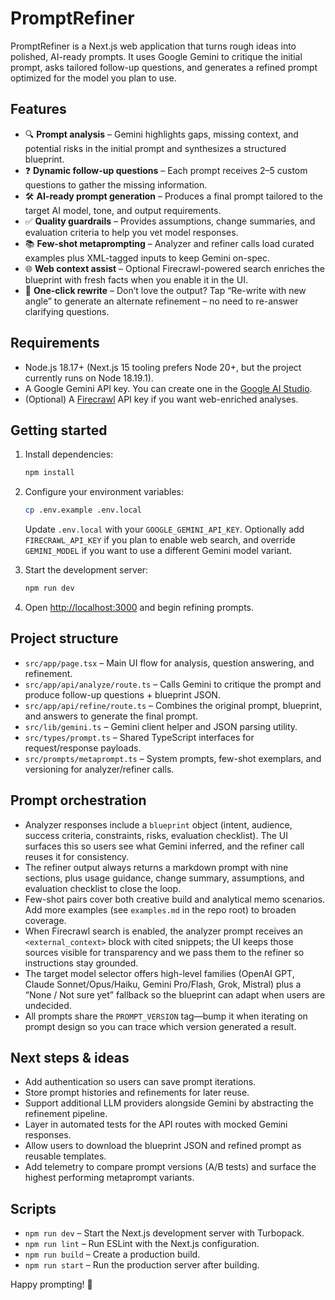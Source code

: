 # PromptRefiner

PromptRefiner is a Next.js web application that turns rough ideas into polished, AI-ready prompts. It uses Google Gemini to critique the initial prompt, asks tailored follow-up questions, and generates a refined prompt optimized for the model you plan to use.

## Features

- 🔍 **Prompt analysis** – Gemini highlights gaps, missing context, and potential risks in the initial prompt and synthesizes a structured blueprint.
- ❓ **Dynamic follow-up questions** – Each prompt receives 2–5 custom questions to gather the missing information.
- 🛠️ **AI-ready prompt generation** – Produces a final prompt tailored to the target AI model, tone, and output requirements.
- ✅ **Quality guardrails** – Provides assumptions, change summaries, and evaluation criteria to help you vet model responses.
- 📚 **Few-shot metaprompting** – Analyzer and refiner calls load curated examples plus XML-tagged inputs to keep Gemini on-spec.
- 🌐 **Web context assist** – Optional Firecrawl-powered search enriches the blueprint with fresh facts when you enable it in the UI.
- 🔄 **One-click rewrite** – Don’t love the output? Tap “Re-write with new angle” to generate an alternate refinement – no need to re-answer clarifying questions.

## Requirements

- Node.js 18.17+ (Next.js 15 tooling prefers Node 20+, but the project currently runs on Node 18.19.1).
- A Google Gemini API key. You can create one in the [Google AI Studio](https://makersuite.google.com/app/apikey).
- (Optional) A [Firecrawl](https://firecrawl.dev/) API key if you want web-enriched analyses.

## Getting started

1. Install dependencies:

   ```bash
   npm install
   ```

2. Configure your environment variables:

   ```bash
   cp .env.example .env.local
   ```

   Update `.env.local` with your `GOOGLE_GEMINI_API_KEY`. Optionally add `FIRECRAWL_API_KEY` if you plan to enable web search, and override `GEMINI_MODEL` if you want to use a different Gemini model variant.

3. Start the development server:

   ```bash
   npm run dev
   ```

4. Open [http://localhost:3000](http://localhost:3000) and begin refining prompts.

## Project structure

- `src/app/page.tsx` – Main UI flow for analysis, question answering, and refinement.
- `src/app/api/analyze/route.ts` – Calls Gemini to critique the prompt and produce follow-up questions + blueprint JSON.
- `src/app/api/refine/route.ts` – Combines the original prompt, blueprint, and answers to generate the final prompt.
- `src/lib/gemini.ts` – Gemini client helper and JSON parsing utility.
- `src/types/prompt.ts` – Shared TypeScript interfaces for request/response payloads.
- `src/prompts/metaprompt.ts` – System prompts, few-shot exemplars, and versioning for analyzer/refiner calls.

## Prompt orchestration

- Analyzer responses include a `blueprint` object (intent, audience, success criteria, constraints, risks, evaluation checklist). The UI surfaces this so users see what Gemini inferred, and the refiner call reuses it for consistency.
- The refiner output always returns a markdown prompt with nine sections, plus usage guidance, change summary, assumptions, and evaluation checklist to close the loop.
- Few-shot pairs cover both creative build and analytical memo scenarios. Add more examples (see `examples.md` in the repo root) to broaden coverage.
- When Firecrawl search is enabled, the analyzer prompt receives an `<external_context>` block with cited snippets; the UI keeps those sources visible for transparency and we pass them to the refiner so instructions stay grounded.
- The target model selector offers high-level families (OpenAI GPT, Claude Sonnet/Opus/Haiku, Gemini Pro/Flash, Grok, Mistral) plus a “None / Not sure yet” fallback so the blueprint can adapt when users are undecided.
- All prompts share the `PROMPT_VERSION` tag—bump it when iterating on prompt design so you can trace which version generated a result.

## Next steps & ideas

- Add authentication so users can save prompt iterations.
- Store prompt histories and refinements for later reuse.
- Support additional LLM providers alongside Gemini by abstracting the refinement pipeline.
- Layer in automated tests for the API routes with mocked Gemini responses.
- Allow users to download the blueprint JSON and refined prompt as reusable templates.
- Add telemetry to compare prompt versions (A/B tests) and surface the highest performing metaprompt variants.

## Scripts

- `npm run dev` – Start the Next.js development server with Turbopack.
- `npm run lint` – Run ESLint with the Next.js configuration.
- `npm run build` – Create a production build.
- `npm run start` – Run the production server after building.

Happy prompting! 🎯
